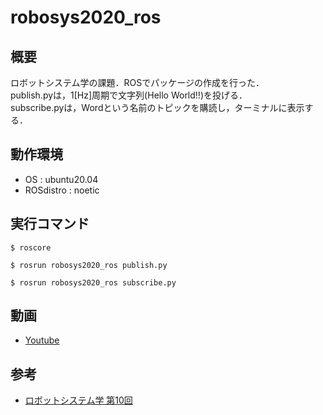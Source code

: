 # robosys2020_ros

## 概要
ロボットシステム学の課題．ROSでパッケージの作成を行った．<br>
publish.pyは，1[Hz]周期で文字列(Hello World!!)を投げる．<br>
subscribe.pyは，Wordという名前のトピックを購読し，ターミナルに表示する．

## 動作環境
* OS : ubuntu20.04
* ROSdistro : noetic

## 実行コマンド

```
$ roscore
```
```
$ rosrun robosys2020_ros publish.py
```
```
$ rosrun robosys2020_ros subscribe.py
```
## 動画
* [Youtube](https://youtu.be/rTVh7adf7lI)

## 参考
* [ロボットシステム学 第10回](https://www.youtube.com/watch?v=PL85Pw_zQH0)
